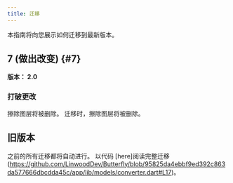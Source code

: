 ```yaml
---
title: 迁移
---
```


本指南将向您展示如何迁移到最新版本。

## 7 (做出改变) {#7}

**版本： 2.0**

### 打破更改

擦除图层将被删除。 迁移时，擦除图层将被删除。

## 旧版本

之前的所有迁移都将自动进行。
以代码 [here]阅读完整迁移(https://github.com/LinwoodDev/Butterfly/blob/95825da4ebbf9ed392c863da577666dbcdda45c/app/lib/models/converter.dart#L17)。
